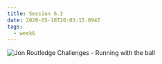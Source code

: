 ```yaml
---
title: Session 6.2
date: 2020-05-18T20:03:15.094Z
tags:
  - week6
---
```

![Jon Routledge Challenges - Running with the ball](https://res.cloudinary.com/jenko/image/upload/v1590149479/tns-lockdown-activities/week6/session2/session2_xyoylf.jpg)
